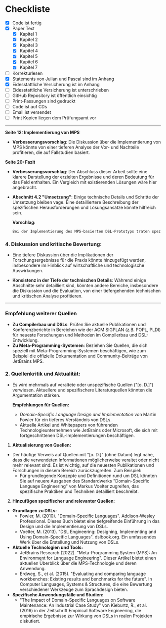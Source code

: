 # Checkliste

- [x] Code ist fertig
- [x] Paper Text
    - [x] Kapitel 1
    - [x] Kapitel 2
    - [x] Kapitel 3
    - [x] Kapitel 4
    - [x] Kapitel 5
    - [x] Kapitel 6
    - [x] Kapitel 7
- [ ] Korrekturlesen
- [x] Statements von Julian und Pascal sind im Anhang
- [x] Eidesstattliche Versicherung ist im Anhang
- [ ] Eidesstattliche Versicherung ist unterschrieben
- [ ] GitHub Repository ist öffentlich einsichtig
- [ ] Print-Fassungen sind gedruckt
- [ ] Code ist auf CDs
- [ ] Email ist versendet
- [ ] Print Kopien liegen dem Prüfungsamt vor

---

**Seite 12: Implementierung von MPS**
- **Verbesserungsvorschlag**: Die Diskussion über die Implementierung von MPS könnte von einer tieferen Analyse der Vor- und Nachteile profitieren, die auf Fallstudien basiert.


**Seite 20: Fazit**
- **Verbesserungsvorschlag**: Der Abschluss dieser Arbeit sollte eine klarere Darstellung der erzielten Ergebnisse und deren Bedeutung für das Feld enthalten. Ein Vergleich mit existierenden Lösungen wäre hier angebracht.


- **Abschnitt 4.2 "Umsetzung":** Einige technische Details und Schritte der Umsetzung bleiben vage. Eine detailliertere Beschreibung der spezifischen Herausforderungen und Lösungsansätze könnte hilfreich sein.

  **Vorschlag:**
  ```markdown
  Bei der Implementierung des MPS-basierten DSL-Prototyps traten spezifische Herausforderungen auf, wie z.B. die Integration von bestehendem Code. Durch die Verwendung des Meta-Programming-Systems wurde es möglich, die Syntax und Semantik der DSL flexibel zu gestalten, wobei bestehende Java-Bibliotheken effektiv genutzt wurden, um die Entwicklungsgeschwindigkeit zu erhöhen.
  ```


### 4. Diskussion und kritische Bewertung:
- Eine tiefere Diskussion über die Implikationen der Forschungsergebnisse für die Praxis könnte hinzugefügt werden, insbesondere im Hinblick auf wirtschaftliche und technologische Auswirkungen.


- **Konsistenz in der Tiefe der technischen Details**: Während einige Abschnitte sehr detailliert sind, könnten andere Bereiche, insbesondere die Diskussion und die Evaluation, von einer tiefergehenden technischen und kritischen Analyse profitieren.

---

### Empfehlung weiterer Quellen
- **Zu Compilerbau und DSLs**: Prüfen Sie aktuelle Publikationen und Konferenzberichte in Bereichen wie der ACM SIGPLAN (z.B. POPL, PLDI) für neueste Forschungen und Methoden im Compilerbau und DSL-Entwicklung.
- **Zu Meta-Programming-Systemen**: Beziehen Sie Quellen, die sich speziell mit Meta-Programming-Systemen beschäftigen, wie zum Beispiel die offizielle Dokumentation und Community-Beiträge von JetBrains MPS.


### 2. Quellenkritik und Aktualität:
- Es wird mehrmals auf veraltete oder unspezifische Quellen ("[o. D.]") verwiesen. Aktuellere und spezifischere Literaturquellen könnten die Argumentation stärken.

  **Empfehlungen für Quellen:**
  - *Domain-Specific Language Design and Implementation* von Martin Fowler für ein tieferes Verständnis von DSLs.
  - Aktuelle Artikel und Whitepapers von führenden Technologieunternehmen wie JetBrains oder Microsoft, die sich mit fortgeschrittenen DSL-Implementierungen beschäftigen.


1. **Aktualisierung von Quellen:**
  - Der häufige Verweis auf Quellen mit "[o. D.]" (ohne Datum) legt nahe, dass die verwendeten Informationen möglicherweise veraltet oder nicht mehr relevant sind. Es ist wichtig, auf die neuesten Publikationen und Forschungen in diesem Bereich zurückzugreifen. Zum Beispiel:
    - Für grundlegende Konzepte und Definitionen rund um DSL könnten Sie auf neuere Ausgaben des Standardwerks "Domain-Specific Language Engineering" von Markus Voelter zugreifen, das spezifische Praktiken und Techniken detailliert beschreibt.


2. **Hinzufügen spezifischer und relevanter Quellen:**
  - **Grundlagen zu DSLs:**
    - Fowler, M. (2010). "Domain-Specific Languages". Addison-Wesley Professional. Dieses Buch bietet eine tiefgreifende Einführung in das Design und die Implementierung von DSLs.
    - Voelter, M. (2013). "DSL Engineering: Designing, Implementing and Using Domain-Specific Languages". dslbook.org. Ein umfassendes Werk über die Erstellung und Nutzung von DSLs.
  - **Aktuelle Technologien und Tools:**
    - JetBrains Research (2022). "Meta-Programming System (MPS): An Environment for Language Engineering". Dieser Artikel bietet einen aktuellen Überblick über die MPS-Technologie und deren Anwendung.
    - Erdweg, S., et al. (2015). "Evaluating and comparing language workbenches: Existing results and benchmarks for the future". In Computer Languages, Systems & Structures, die eine Bewertung verschiedener Werkzeuge zum Sprachdesign bieten.
  - **Spezifische Anwendungsfälle und Studien:**
    - "The Impact of Domain-Specific Languages on Software Maintenance: An Industrial Case Study" von Kieburtz, R., et al. (2016) in der Zeitschrift Empirical Software Engineering, die empirische Ergebnisse zur Wirkung von DSLs in realen Projekten diskutiert.